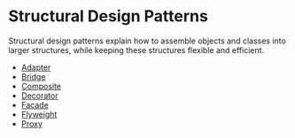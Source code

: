 # Structural Design Patterns

Structural design patterns explain how to assemble objects and classes into larger structures, while keeping these
structures flexible and efficient.

- [Adapter](https://github.com/alandtsang/go-design-patterns/blob/main/internal/structural/adapter/README.md)
- [Bridge](https://github.com/alandtsang/go-design-patterns/blob/main/internal/structural/bridge/README.md)
- [Composite](https://github.com/alandtsang/go-design-patterns/blob/main/internal/structural/composite/README.md)
- [Decorator](https://github.com/alandtsang/go-design-patterns/blob/main/internal/structural/decorator/README.md)
- [Facade](https://github.com/alandtsang/go-design-patterns/blob/main/internal/structural/facade/README.md)
- [Flyweight](https://github.com/alandtsang/go-design-patterns/blob/main/internal/structural/flyweight/README.md)
- [Proxy](https://github.com/alandtsang/go-design-patterns/blob/main/internal/structural/proxy/README.md)